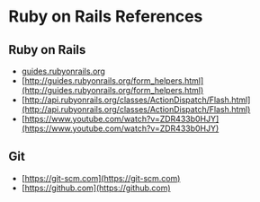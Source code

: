 Ruby on Rails References
==================================================

## Ruby on Rails
- [guides.rubyonrails.org](guides.rubyonrails.org)
- [http://guides.rubyonrails.org/form_helpers.html](http://guides.rubyonrails.org/form_helpers.html)
- [http://api.rubyonrails.org/classes/ActionDispatch/Flash.html](http://api.rubyonrails.org/classes/ActionDispatch/Flash.html)
- [https://www.youtube.com/watch?v=ZDR433b0HJY](https://www.youtube.com/watch?v=ZDR433b0HJY)

## Git
- [https://git-scm.com](https://git-scm.com)
- [https://github.com](https://github.com)
